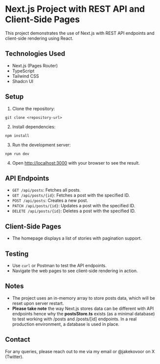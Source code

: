 # Next.js Project with REST API and Client-Side Pages

This project demonstrates the use of Next.js with REST API endpoints and client-side rendering using React.

## Technologies Used

- Next.js (Pages Router)
- TypeScript
- Tailwind CSS
- Shadcn UI

## Setup

1. Clone the repository:
```
git clone <repository-url>
```

2. Install dependencies:
```
npm install
```

3. Run the development server:
```
npm run dev
```

4. Open [http://localhost:3000](http://localhost:3000) with your browser to see the result.

## API Endpoints

- `GET /api/posts`: Fetches all posts.
- `GET /api/posts/{id}`: Fetches a post with the specified ID.
- `POST /api/posts`: Creates a new post.
- `PATCH /api/posts/{id}`: Updates a post with the specified ID.
- `DELETE /api/posts/{id}`: Deletes a post with the specified ID.

## Client-Side Pages

- The homepage displays a list of stories with pagination support.

## Testing

- Use `curl` or Postman to test the API endpoints.
- Navigate the web pages to see client-side rendering in action.

## Notes

- The project uses an in-memory array to store posts data, which will be reset upon server restart.
- **Please take note** the way Next.js stores data can be different with API endpoints hence why the **postsStore.ts** exists (as a minimal database) to test working with /posts and /posts/[id] endpoints. In a real production environment, a database is used in place.

## Contact

For any queries, please reach out to me via my email or @jakekovoor on X (Twitter).